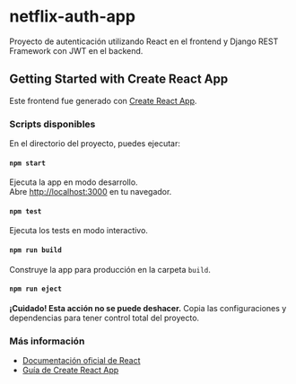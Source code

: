 # netflix-auth-app

Proyecto de autenticación utilizando React en el frontend y Django REST Framework con JWT en el backend.

## Getting Started with Create React App

Este frontend fue generado con [Create React App](https://github.com/facebook/create-react-app).

### Scripts disponibles

En el directorio del proyecto, puedes ejecutar:

#### `npm start`

Ejecuta la app en modo desarrollo.\
Abre [http://localhost:3000](http://localhost:3000) en tu navegador.

#### `npm test`

Ejecuta los tests en modo interactivo.

#### `npm run build`

Construye la app para producción en la carpeta `build`.

#### `npm run eject`

**¡Cuidado! Esta acción no se puede deshacer.** Copia las configuraciones y dependencias para tener control total del proyecto.

### Más información

- [Documentación oficial de React](https://reactjs.org/)
- [Guía de Create React App](https://facebook.github.io/create-react-app/docs/getting-started)

